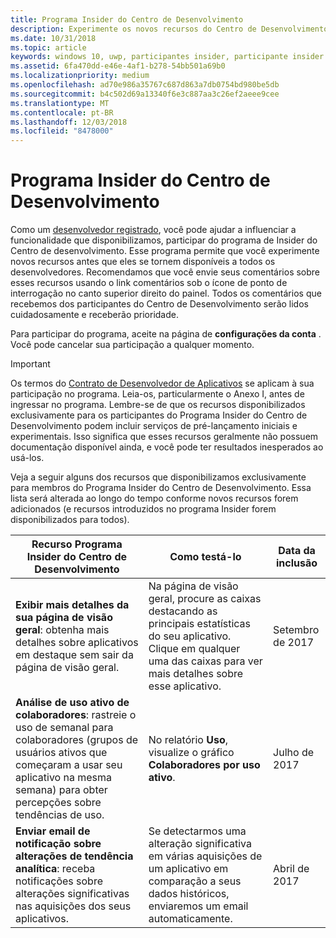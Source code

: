 ```yaml
---
title: Programa Insider do Centro de Desenvolvimento
description: Experimente os novos recursos do Centro de Desenvolvimento antes que eles se tornem disponíveis para todos os desenvolvedores e conte-nos a sua opinião.
ms.date: 10/31/2018
ms.topic: article
keywords: windows 10, uwp, participantes insider, participante insider do centro de desenvolvimento, recursos de visualização
ms.assetid: 6fa470dd-e46e-4af1-b278-54bb501a69b0
ms.localizationpriority: medium
ms.openlocfilehash: ad70e986a35767c687d863a7db0754bd980be5db
ms.sourcegitcommit: b4c502d69a13340f6e3c887aa3c26ef2aeee9cee
ms.translationtype: MT
ms.contentlocale: pt-BR
ms.lasthandoff: 12/03/2018
ms.locfileid: "8478000"
---
```

# <a name="dev-center-insider-program"></a>Programa Insider do Centro de Desenvolvimento

Como um [desenvolvedor registrado](http://go.microsoft.com/fwlink/?LinkID=615100), você pode ajudar a influenciar a funcionalidade que disponibilizamos, participar do programa de Insider do Centro de desenvolvimento. Esse programa permite que você experimente novos recursos antes que eles se tornem disponíveis a todos os desenvolvedores. Recomendamos que você envie seus comentários sobre esses recursos usando o link comentários sob o ícone de ponto de interrogação no canto superior direito do painel. Todos os comentários que recebemos dos participantes do Centro de Desenvolvimento serão lidos cuidadosamente e receberão prioridade.

Para participar do programa, aceite na página de **configurações da conta** . Você pode cancelar sua participação a qualquer momento.

> [!IMPORTANT]
> Os termos do [Contrato de Desenvolvedor de Aplicativos](https://docs.microsoft.com/legal/windows/agreements/app-developer-agreement) se aplicam à sua participação no programa. Leia-os, particularmente o Anexo I, antes de ingressar no programa. 
Lembre-se de que os recursos disponibilizados exclusivamente para os participantes do Programa Insider do Centro de Desenvolvimento podem incluir serviços de pré-lançamento iniciais e experimentais. Isso significa que esses recursos geralmente não possuem documentação disponível ainda, e você pode ter resultados inesperados ao usá-los.

Veja a seguir alguns dos recursos que disponibilizamos exclusivamente para membros do Programa Insider do Centro de Desenvolvimento. Essa lista será alterada ao longo do tempo conforme novos recursos forem adicionados (e recursos introduzidos no programa Insider forem disponibilizados para todos).

| Recurso Programa Insider do Centro de Desenvolvimento   | Como testá-lo | Data da inclusão |
|--------------------------------------|------------------------------------|------------|
|**Exibir mais detalhes da sua página de visão geral**: obtenha mais detalhes sobre aplicativos em destaque sem sair da página de visão geral. | Na página de visão geral, procure as caixas destacando as principais estatísticas do seu aplicativo. Clique em qualquer uma das caixas para ver mais detalhes sobre esse aplicativo. | Setembro de 2017 |
|**Análise de uso ativo de colaboradores**: rastreie o uso de semanal para colaboradores (grupos de usuários ativos que começaram a usar seu aplicativo na mesma semana) para obter percepções sobre tendências de uso.  | No relatório **Uso**, visualize o gráfico **Colaboradores por uso ativo**.  |Julho de 2017|
|**Enviar email de notificação sobre alterações de tendência analítica**: receba notificações sobre alterações significativas nas aquisições dos seus aplicativos. | Se detectarmos uma alteração significativa em várias aquisições de um aplicativo em comparação a seus dados históricos, enviaremos um email automaticamente. |Abril de 2017|

